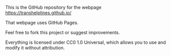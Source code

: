 This is the GitHub repository for the webpage https://transhelplines.github.io/

That webpage uses GitHub Pages.

Feel free to fork this project or suggest improvements. 

Everything is licensed under CC0 1.0 Universal, which allows you to use and modify it without attribution.
